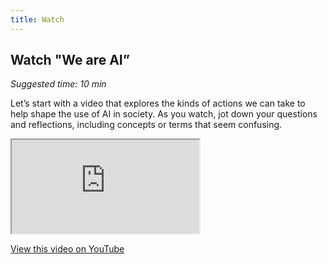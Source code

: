 ```yaml
---
title: Watch
---
```


## Watch "We are AI”
_Suggested time: 10 min_

Let’s start with a video that explores the kinds of actions we can take to help shape the use of AI in society. As you watch, jot down your questions and reflections, including concepts or terms that seem confusing.

<div class="embed-responsive embed-responsive-16by9">
  <iframe class="embed-responsive-item" src="https://www.youtube.com/embed/x0dzyNNHKyM" allowfullscreen></iframe>
</div>

[View this video on YouTube](https://www.youtube.com/watch?v=x0dzyNNHKyM)
